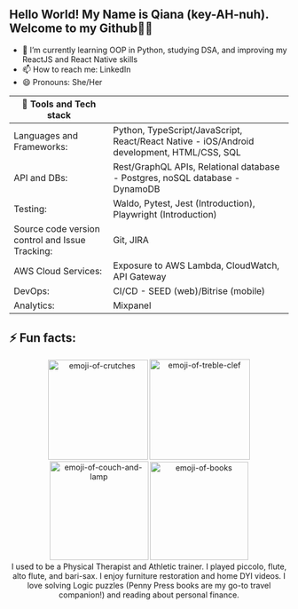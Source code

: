 
## Hello World! My Name is Qiana (key-AH-nuh). Welcome to my Github👋🏿
- 🌱 I’m currently learning OOP in Python, studying DSA, and improving my ReactJS and React Native skills
- 📫 How to reach me: LinkedIn
- 😄 Pronouns: She/Her
  
| 🧰 Tools and Tech stack | |
|-----|---------------|
| Languages and Frameworks:    | Python, TypeScript/JavaScript, React/React Native - iOS/Android development, HTML/CSS, SQL |
| API and DBs:|  Rest/GraphQL APIs, Relational database - Postgres, noSQL database - DynamoDB             |
| Testing: |   Waldo, Pytest, Jest (Introduction), Playwright (Introduction) |
| Source code version control and Issue Tracking: | Git, JIRA |
| AWS Cloud Services: | Exposure to AWS Lambda, CloudWatch, API Gateway |
| DevOps: | CI/CD - SEED (web)/Bitrise (mobile) | 
| Analytics: | Mixpanel |


## ⚡ Fun facts: 
<p align="center">
<img width="180" alt="emoji-of-crutches" src="https://github.com/user-attachments/assets/bf6900c0-c677-44bf-b2d3-f8ecbde6ef6b">  <img width="181" alt="emoji-of-treble-clef" src="https://github.com/user-attachments/assets/d3fabb3e-690e-40fe-b838-43dd8f0efeda"> <img width="178" alt="emoji-of-couch-and-lamp"  src="https://github.com/user-attachments/assets/b42a4a95-01d0-4deb-9381-f930925b94b2"> <img width="177" alt="emoji-of-books" src="https://github.com/user-attachments/assets/e3ea0f97-ce7e-41ac-8ee2-fac8cf5b8678"> <br/>
I used to be a Physical Therapist and Athletic trainer. I played piccolo, flute, alto flute, and bari-sax. I enjoy furniture restoration and home DYI videos. I love solving Logic puzzles (Penny Press books are my go-to travel companion!) and reading about personal finance.

</p>




